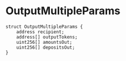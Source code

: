 # OutputMultipleParams


```solidity
struct OutputMultipleParams {
    address recipient;
    address[] outputTokens;
    uint256[] amountsOut;
    uint256[] depositsOut;
}
```

